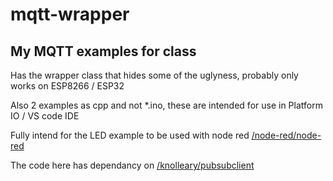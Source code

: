 # mqtt-wrapper

## My MQTT examples for class

Has the wrapper class that hides some of the uglyness, probably only works on ESP8266 / ESP32

Also 2 examples as cpp and not *.ino, these are intended for use in Platform IO / VS code IDE

Fully intend for the LED example to be used with node red [/node-red/node-red](https://github.com/knolleary/pubsubclient)

The code here has dependancy on [/knolleary/pubsubclient](https://github.com/knolleary/pubsubclient)